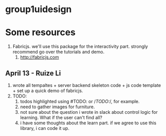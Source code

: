 # group1uidesign

# Some resources
1. Fabricjs. we'll use this package for the interactivity part. strongly recommend go over the tutorials and demo.
   1. http://fabricjs.com


## April 13 - Ruize Li
1. wrote all tempaltes + server backend skeleton code + js code template + set up a quick demo of fabricjs.
2. TODO:
   1. todos highlighted using #TODO: or /*TODO:*/, for example.
   2. need to gather images for furniture.
   3. not sure about the question i wrote in slack about control logic for learning. What if the user can't find all?
   4. i have some thoughts about the learn part. if we agree to use this library, i can code it up.